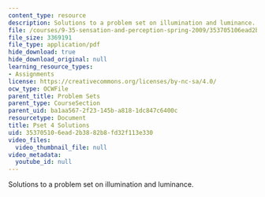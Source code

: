 ```yaml
---
content_type: resource
description: Solutions to a problem set on illumination and luminance.
file: /courses/9-35-sensation-and-perception-spring-2009/353705106ead2b3882b8fd32f113e330_MIT9_35s09_sol_pset04.pdf
file_size: 3369191
file_type: application/pdf
hide_download: true
hide_download_original: null
learning_resource_types:
- Assignments
license: https://creativecommons.org/licenses/by-nc-sa/4.0/
ocw_type: OCWFile
parent_title: Problem Sets
parent_type: CourseSection
parent_uid: ba1aa567-2f23-145b-a818-1dc847c6400c
resourcetype: Document
title: Pset 4 Solutions
uid: 35370510-6ead-2b38-82b8-fd32f113e330
video_files:
  video_thumbnail_file: null
video_metadata:
  youtube_id: null
---
```

Solutions to a problem set on illumination and luminance.